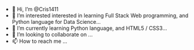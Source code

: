- 👋 Hi, I’m @Cris1411
- 👀 I’m interested interested in learning Full Stack Web programming, and Python language for Data Science...
- 🌱 I’m currently learning Python language, and HTML5 / CSS3...
- 💞️ I’m looking to collaborate on ...
- 📫 How to reach me ...

<!---
Cris1411/Cris1411 is a ✨ special ✨ repository because its `README.md` (this file) appears on your GitHub profile.
You can click the Preview link to take a look at your changes.
--->
